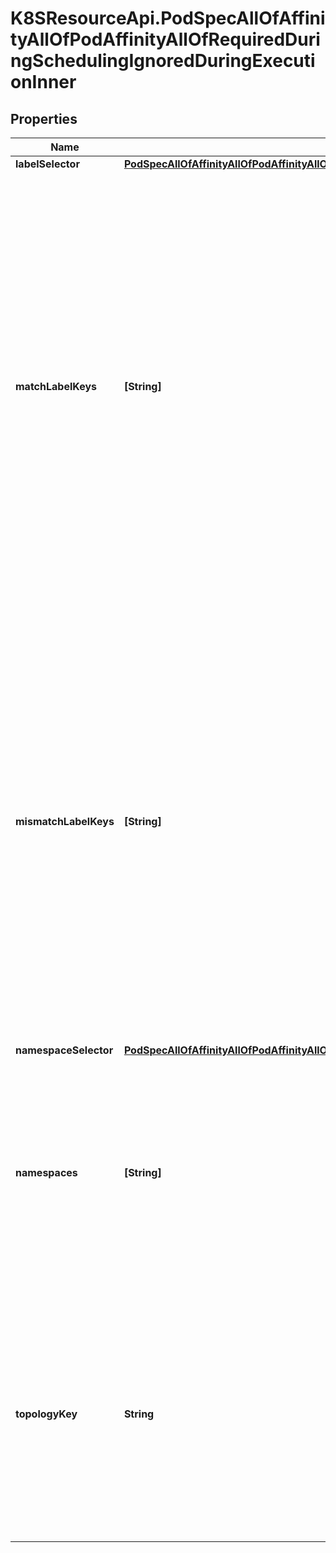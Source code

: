 # K8SResourceApi.PodSpecAllOfAffinityAllOfPodAffinityAllOfRequiredDuringSchedulingIgnoredDuringExecutionInner

## Properties

Name | Type | Description | Notes
------------ | ------------- | ------------- | -------------
**labelSelector** | [**PodSpecAllOfAffinityAllOfPodAffinityAllOfPreferredDuringSchedulingIgnoredDuringExecutionInnerAllOfPodAffinityTermAllOfLabelSelector**](PodSpecAllOfAffinityAllOfPodAffinityAllOfPreferredDuringSchedulingIgnoredDuringExecutionInnerAllOfPodAffinityTermAllOfLabelSelector.md) |  | [optional] 
**matchLabelKeys** | **[String]** | MatchLabelKeys is a set of pod label keys to select which pods will be taken into consideration. The keys are used to lookup values from the incoming pod labels, those key-value labels are merged with &#x60;labelSelector&#x60; as &#x60;key in (value)&#x60; to select the group of existing pods which pods will be taken into consideration for the incoming pod&#39;s pod (anti) affinity. Keys that don&#39;t exist in the incoming pod labels will be ignored. The default value is empty. The same key is forbidden to exist in both matchLabelKeys and labelSelector. Also, matchLabelKeys cannot be set when labelSelector isn&#39;t set. | [optional] 
**mismatchLabelKeys** | **[String]** | MismatchLabelKeys is a set of pod label keys to select which pods will be taken into consideration. The keys are used to lookup values from the incoming pod labels, those key-value labels are merged with &#x60;labelSelector&#x60; as &#x60;key notin (value)&#x60; to select the group of existing pods which pods will be taken into consideration for the incoming pod&#39;s pod (anti) affinity. Keys that don&#39;t exist in the incoming pod labels will be ignored. The default value is empty. The same key is forbidden to exist in both mismatchLabelKeys and labelSelector. Also, mismatchLabelKeys cannot be set when labelSelector isn&#39;t set. | [optional] 
**namespaceSelector** | [**PodSpecAllOfAffinityAllOfPodAffinityAllOfPreferredDuringSchedulingIgnoredDuringExecutionInnerAllOfPodAffinityTermAllOfNamespaceSelector**](PodSpecAllOfAffinityAllOfPodAffinityAllOfPreferredDuringSchedulingIgnoredDuringExecutionInnerAllOfPodAffinityTermAllOfNamespaceSelector.md) |  | [optional] 
**namespaces** | **[String]** | namespaces specifies a static list of namespace names that the term applies to. The term is applied to the union of the namespaces listed in this field and the ones selected by namespaceSelector. null or empty namespaces list and null namespaceSelector means \&quot;this pod&#39;s namespace\&quot;. | [optional] 
**topologyKey** | **String** | This pod should be co-located (affinity) or not co-located (anti-affinity) with the pods matching the labelSelector in the specified namespaces, where co-located is defined as running on a node whose value of the label with key topologyKey matches that of any node on which any of the selected pods is running. Empty topologyKey is not allowed. | [default to &#39;&#39;]


